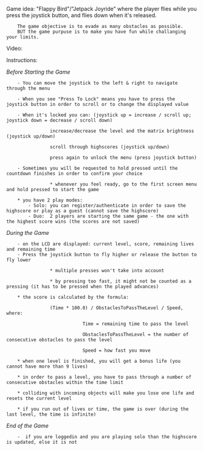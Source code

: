 Game idea: "Flappy Bird"/"Jetpack Joyride" where the player flies while you press the joystick button, and flies down when it's released.

        The game objective is to evade as many obstacles as possible.
        BUT the game purpuse is to make you have fun while challanging your limits.
Video: <TBD>

Instructions:

 *Before Starting the Game*
                    
        - You can move the joystick to the left & right to navigate through the menu
        
        - When you see "Press To Lock" means you have to press the joystick button in order to scroll or to change the displayed value
        
        - When it's locked you can: (joystick up = increase / scroll up; joystick down = decrease / scroll down)
        
                    increase/decrease the level and the matrix brightness (joystick up/down)
                    
                    scroll through highscores (joystick up/down)
                    
                    press again to unlock the menu (press joystick button)
                    
        - Sometimes you will be requested to hold pressed until the countdown finishes in order to confirm your choice
        
                    * whenever you feel ready, go to the first screen menu and hold pressed to start the game
                    
        * you have 2 play modes: 
            - Solo: you can register/authenticate in order to save the highscore or play as a guest (cannot save the highscore)
            - Duo:  2 players are starting the same game - the one with the highest score wins (the scores are not saved)
            
 *During the Game*
 
        - on the LCD are displayed: current level, score, remaining lives and remaining time
        - Press the joystick button to fly higher or release the button to fly lower
        
                    * multiple presses won't take into account
                    
                    * by pressing too fast, it might not be counted as a pressing (it has to be pressed when the played advances)
        
        * the score is calculated by the formula:
        
                    (Time * 100.0) / ObstaclesToPassTheLevel / Speed, where:
                    
                                Time = remaining time to pass the level
                                
                                ObstaclesToPassTheLevel = the number of consecutive obstacles to pass the level
                                
                                Speed = how fast you move 
                                
        * when one level is finished, you will get a bonus life (you cannot have more than 9 lives)
        
        * in order to pass a level, you have to pass through a number of consecutive obstacles within the time limit
        
        * colliding with incoming objects will make you lose one life and resets the current level
        
        * if you run out of lives or time, the game is over (during the last level, the time is infinite)
                    
 *End of the Game*
   
        -  if you are loggedin and you are playing solo than the highscore is updated, else it is not
